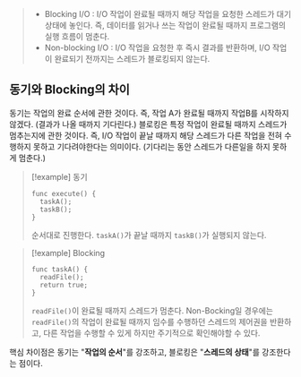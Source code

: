 
> - Blocking I/O : I/O 작업이 완료될 때까지 해당 작업을 요청한 스레드가 대기상태에 놓인다. 즉, 데이터를 읽거나 쓰는 작업이 완료될 때까지 프로그램의 실행 흐름이 멈춘다. 
> - Non-blocking I/O : I/O 작업을 요청한 후 즉시 결과를 반환하며, I/O 작업이 완료되기 전까지는 스레드가 블로킹되지 않는다. 



## 동기와 Blocking의 차이
동기는 작업의 완료 순서에 관한 것이다. 즉, 작업 A가 완료될 때까지 작업B를 시작하지 않겠다. (결과가 나올 때까지 기다린다.)
블로킹은 특정 작업이 완료될 때까지 스레드가 멈추는지에 관한 것이다. 즉, I/O 작업이 끝날 때까지 해당 스레드가 다른 작업을 전혀 수행하지 못하고 기다려야한다는 의미이다. (기다리는 동안 스레드가 다른일을 하지 못하게 멈춘다.)


> [!example] 동기
> ```
> func execute() {
> 	taskA();
> 	taskB();
> }
> ```
> 순서대로 진행한다. `taskA()`가 끝날 때까지 `taskB()`가 실행되지 않는다. 


> [!example] Blocking
> ```
> func taskA() {
> 	readFile();
> 	return true;
> }
> ```
> `readFile()`이 완료될 때까지 스레드가 멈춘다. Non-Bocking일 경우에는 `readFile()`의 작업이 완료될 때까지 임수를 수행하던 스레드의 제어권을 반환하고, 다른 작업을 수행할 수 있게 하지만 주기적으로 확인해야할 수 있다. 

핵심 차이점은 동기는 "**작업의 순서**"를 강조하고, 블로킹은 "**스레드의 상태**"를 강조한다는 점이다. 





